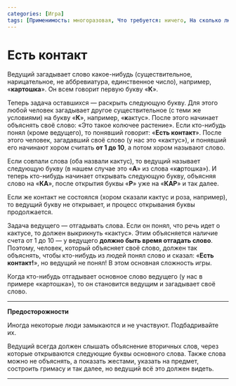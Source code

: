 ```yaml
---
categories: [Игра]
tags: [Применимость: многоразовая, Что требуется: ничего, На сколько людей рассчитано: от 3, Подвижность: нет]
---
```


# Есть контакт

Ведущий загадывает слово какое-нибудь (существительное, нарицательное, не аббревиатура, единственное число), например, «**картошка**». Он всем говорит первую букву «**К**».

Теперь задача оставшихся — раскрыть следующую букву. Для этого любой человек загадывает другое существительное (с теми же условиями) на букву «**К**», например, «**к**актус». После этого начинает объяснять своё слово: «Это такое колючее растение». Если кто-нибудь понял (кроме ведущего), то понявший говорит: «**Есть контакт**». После этого человек, загадавший своё слово (у нас это «кактус»), и понявший его начинают хором считать **от 1 до 10**, а потом хором называют слово.

Если совпали слова (оба назвали кактус), то ведущий называет следующую букву (в нашем случае это «**А**» из слова «к**а**ртошка»). И теперь кто-нибудь начинает открывать следующую букву, объясняя слово на «**КА**», после открытия буквы «**Р**» уже на «**КАР**» и так далее.

Если же контакт не состоялся (хором сказали кактус и роза, например), то ведущий букву не открывает, и процесс открывания буквы продолжается.

Задача ведущего — отгадывать слова. Если он понял, что речь идет о кактусе, то должен выкрикнуть «кактус». Этим объясняется наличие счета от 1 до 10 — у ведущего **должно быть время отгадать слово**. Поэтому, человек, который объясняет своё слово, должен так объяснять, чтобы кто-нибудь из людей понял слово и сказал: «**Есть контакт!**», но ведущий не понял! В этом основная сложность игры.

Когда кто-нибудь отгадывает основное слово ведущего (у нас в примере «картошка»), то он становится ведущим и загадывает своё слово.

---

**Предосторожности** <!-- !warning -->

Иногда некоторые люди замыкаются и не участвуют. Подбадривайте их.

Ведущий всегда должен слышать объяснение вторичных слов, через которые открываются следующие буквы основного слова. Также слова можно не объяснять, а показать жестами, указать на предмет, состроить гримасу и так далее, но ведущий всё это должен видеть.

---
